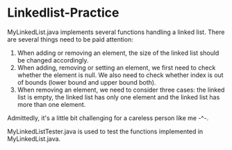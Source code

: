 # Linkedlist-Practice
MyLinkedList.java implements several functions handling a linked list. There are several things need to be paid attention:
1. When adding or removing an element, the size of the linked list should be changed accordingly.
2. When adding, removing or setting an element, we first need to check whether the element is null. We also need to check whether index is out of bounds (lower bound and upper bound both).
3. When removing an element, we need to consider three cases: the linked list is empty, the linked list has only one element and the linked list has more than one element.

Admittedly, it's a little bit challenging for a careless person like me -^-.

MyLinkedListTester.java is used to test the functions implemented in MyLinkedList.java.




